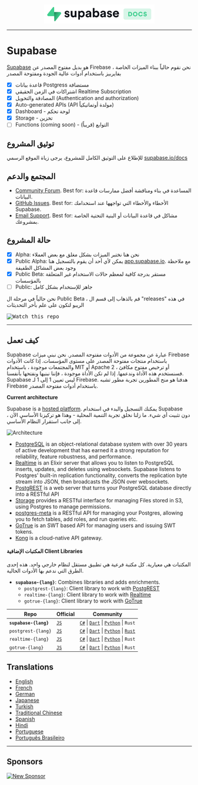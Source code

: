 <p align="center">
<img width="300" src="https://raw.githubusercontent.com/supabase/supabase/master/web/static/supabase-light-with-background.svg"/>
</p>

---

# Supabase

[Supabase](https://supabase.io)
هو بديل مفتوح المصدر عن Firebase ،
 نحن نقوم حالياً ببناء الميزات الخاصة بفايربيز باستخدام أدوات عالية الجودة ومفتوحة المصدر

- [x] قاعدة بيانات Postgress مستضافة
- [x] اشتراكات في الزمن الحقيقي Realtime Subscription
- [x] المصادقة والتخويل (Authentication and authorization)
- [x] Auto-generated APIs (API مولدة أوتماتيكياً)
- [x] Dashboard - لوحة تحكم 
- [x] Storage - تخزين 
- [ ] Functions (coming soon) - التوابع (قريباً)

## توثيق المشروع


للإطلاع على التوثيق الكامل للمشروع، يرجى زياة الموقع الرسمي 
 [supabase.io/docs](https://supabase.io/docs)

## المجتمع والدعم

- [Community Forum](https://github.com/supabase/supabase/discussions). Best for: المساعدة في بناء ومناقشة أفضل ممارسات قاعدة البيانات.
- [GitHub Issues](https://github.com/supabase/supabase/issues). Best for: الأخطاء والأخطاء التي تواجهها عند استخدامك Supabase.
- [Email Support](https://supabase.io/docs/support#business-support). Best for: مشاكل في قاعدة البيانات أو البنية التحتية الخاصة بمشروعك.

## حالة المشروع

- [x] Alpha: نحن هنا نختبر الميزات بشكل مغلق مع بعض العملاء
- [x] Public Alpha: يمكن لأي أحد أن يقوم بالتسجيل هنا  [app.supabase.io](https://app.supabase.io). مع ملاحظة وجود بعض المشاكل الطفيفة
- [x] Public Beta: مستقر بدرجة كافية لمعظم حالات الاستخدام غير المتعلقة بالمؤسسات
- [ ] Public: جاهز للإستخدام بشكل كامل

نحن حالياً في مرحلة ال Public Beta 
، قم بالذهاب إلى قسم ال "releases"
 في هذه الريبو لتكون على علم بأخر التحديثات 

<kbd><img src="https://gitcdn.link/repo/supabase/supabase/master/web/static/watch-repo.gif" alt="Watch this repo"/></kbd>

---

## كيف تعمل

Supabase عبارة عن مجموعة من الأدوات مفتوحة المصدر. نحن نبني ميزات Firebase باستخدام منتجات مفتوحة المصدر على مستوى المؤسسات. إذا كانت الأدوات والمجتمعات موجودة ، باستخدام MIT أو Apache 2 أو ترخيص مفتوح مكافئ ، فسنستخدم هذه الأداة وندعمها. إذا لم تكن الأداة موجودة ، فإننا نبنيها ونفتحها بأنفسنا. Supabase ليس تعيين 1 إلى 1 لـ Firebase. هدفنا هو منح المطورين تجربة مطور تشبه Firebase باستخدام أدوات مفتوحة المصدر.

**Current architecture**

Supabase is a [hosted platform](https://app.supabase.io). يمكنك التسجيل والبدء في استخدام Supabase دون تثبيت أي شيء. ما زلنا نخلق تجربة التنمية المحلية - وهذا هو تركيزنا الأساسي الآن ، إلى جانب استقرار النظام الأساسي.

![Architecture](https://supabase.io/assets/images/supabase-architecture-9050a7317e9ec7efb7807f5194122e48.png)

- [PostgreSQL](https://www.postgresql.org/) is an object-relational database system with over 30 years of active development that has earned it a strong reputation for reliability, feature robustness, and performance.
- [Realtime](https://github.com/supabase/realtime) is an Elixir server that allows you to listen to PostgreSQL inserts, updates, and deletes using websockets. Supabase listens to Postgres' built-in replication functionality, converts the replication byte stream into JSON, then broadcasts the JSON over websockets.
- [PostgREST](http://postgrest.org/) is a web server that turns your PostgreSQL database directly into a RESTful API
- [Storage](https://github.com/supabase/storage-api) provides a RESTful interface for managing Files stored in S3, using Postgres to manage permissions.
- [postgres-meta](https://github.com/supabase/postgres-meta) is a RESTful API for managing your Postgres, allowing you to fetch tables, add roles, and run queries etc.
- [GoTrue](https://github.com/netlify/gotrue) is an SWT based API for managing users and issuing SWT tokens.
- [Kong](https://github.com/Kong/kong) is a cloud-native API gateway.

#### المكتبات الإضافية Client Libraries

المكتبات هي  معيارية. كل مكتبة فرعية هي تطبيق مستقل لنظام خارجي واحد. هذه إحدى الطرق التي ندعم بها الأدوات الحالية.

- **`supabase-{lang}`**: Combines libraries and adds enrichments.
  - `postgrest-{lang}`: Client library to work with [PostgREST](https://github.com/postgrest/postgrest)
  - `realtime-{lang}`: Client library to work with [Realtime](https://github.com/supabase/realtime)
  - `gotrue-{lang}`: Client library to work with [GoTrue](https://github.com/netlify/gotrue)

| Repo                  | Official                                         | Community                                                                                                                                                                                                                  |
| --------------------- | ------------------------------------------------ | -------------------------------------------------------------------------------------------------------------------------------------------------------------------------------------------------------------------------- |
| **`supabase-{lang}`** | [`JS`](https://github.com/supabase/supabase-js)  | [`C#`](https://github.com/supabase/supabase-csharp) \| [`Dart`](https://github.com/supabase/supabase-dart) \| [`Python`](https://github.com/supabase/supabase-py) \| `Rust`                                                |
| `postgrest-{lang}`    | [`JS`](https://github.com/supabase/postgrest-js) | [`C#`](https://github.com/supabase/postgrest-csharp) \| [`Dart`](https://github.com/supabase/postgrest-dart) \| [`Python`](https://github.com/supabase/postgrest-py) \| [`Rust`](https://github.com/supabase/postgrest-rs) |
| `realtime-{lang}`     | [`JS`](https://github.com/supabase/realtime-js)  | [`C#`](https://github.com/supabase/realtime-csharp) \| [`Dart`](https://github.com/supabase/realtime-dart) \| [`Python`](https://github.com/supabase/realtime-py) \| `Rust`                                                |
| `gotrue-{lang}`       | [`JS`](https://github.com/supabase/gotrue-js)    | [`C#`](https://github.com/supabase/gotrue-csharp) \| [`Dart`](https://github.com/supabase/gotrue-dart) \| [`Python`](https://github.com/supabase/gotrue-py) \| `Rust`                                                      |

## Translations

- [English](https://github.com/supabase/supabase)
- [French](https://github.com/supabase/supabase/blob/master/i18n/README.fr.md)
- [German](https://github.com/supabase/supabase/blob/master/i18n/README.de.md)
- [Japanese](https://github.com/supabase/supabase/blob/master/i18n/README.jp.md)
- [Turkish](https://github.com/supabase/supabase/blob/master/i18n/README.tr.md)
- [Traditional Chinese](https://github.com/supabase/supabase/blob/master/i18n/README.zh-tw.md)
- [Spanish](https://github.com/supabase/supabase/blob/master/i18n/README.es.md)
- [Hindi](https://github.com/supabase/supabase/blob/master/i18n/README.hi.md)
- [Portuguese](https://github.com/supabase/supabase/blob/master/i18n/README.pt.md)
- [Português Brasileiro](https://github.com/supabase/supabase/blob/master/i18n/README.pt-br.md)
---

## Sponsors

[![New Sponsor](https://user-images.githubusercontent.com/10214025/90518111-e74bbb00-e198-11ea-8f88-c9e3c1aa4b5b.png)](https://github.com/sponsors/supabase)
